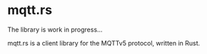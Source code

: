# mqtt.rs
The library is work in progress...

mqtt.rs is a client library for the MQTTv5 protocol, written in Rust.
